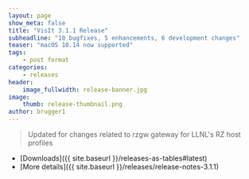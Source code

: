 ```yaml
---
layout: page
show_meta: false
title: "VisIt 3.1.1 Release"
subheadline: "10 bugfixes, 5 enhancements, 6 development changes"
teaser: "macOS 10.14 now supported"
tags:
    - post format
categories:
    - releases
header:
    image_fullwidth: release-banner.jpg
image:
    thumb: release-thumbnail.png
author: brugger1
---
```


> Updated for changes related to rzgw gateway for LLNL's RZ host profiles

* [Downloads]({{ site.baseurl }}/releases-as-tables#latest)
* [More details]({{ site.baseurl }}/releases/release-notes-3.1.1)
